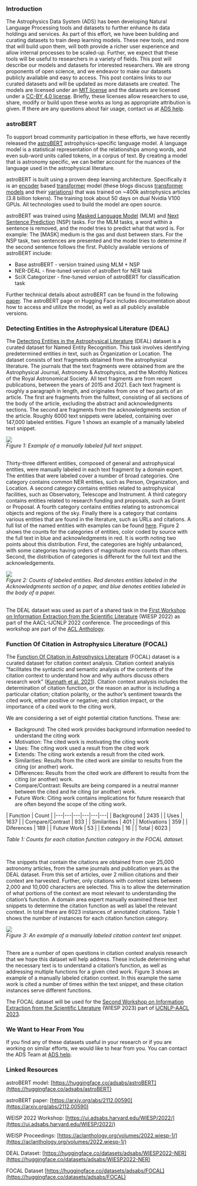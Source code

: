 
### Introduction

The Astrophysics Data System (ADS) has been developing Natural Language Processing tools and datasets to further enhance its data holdings and services.  As part of this effort, we have been building and curating datasets to train deep learning models. These new tools, and more that will build upon them, will both provide a richer user experience and allow internal processes to be scaled-up.  Further, we expect that these tools will be useful to researchers in a variety of fields.  This post will describe our models and datasets for interested researchers.  We are strong proponents of open science, and we endeavor to make our datasets publicly available and easy to access. This post contains links to our curated datasets and will be updated as more datasets are created. The models are licensed under an [MIT license](https://opensource.org/license/mit/) and the datasets are licensed under a [CC-BY 4.0 license](https://creativecommons.org/licenses/by/4.0/).  Briefly, these licenses allow researchers to use, share, modify or build upon these works as long as appropriate attribution is given.  If there are any questions about fair usage, contact us at [ADS help](mailto:adshelp@cfa.harvard.edu).


### astroBERT

To support broad community participation in these efforts, we have recently released the [astroBERT](https://huggingface.co/adsabs/astroBERT) astrophysics-specific language model. A language model is a statistical representation of the relationships among words, and even sub-word units called tokens, in a corpus of text.  By creating a model that is astronomy specific, we can better account for the nuances of the language used in the astrophysical literature.

astroBERT is built using a proven deep learning architecture.  Specifically it is an [encoder](https://ui.adsabs.harvard.edu/abs/2018arXiv181004805D/abstract) based [transformer](https://ui.adsabs.harvard.edu/abs/2017arXiv170603762V/abstract) model (these blogs discuss [transformer models](https://medium.com/@yulemoon/detailed-explanations-of-transformer-step-by-step-dc32d90b3a98) and their [variations](https://medium.com/@yulemoon/an-in-depth-look-at-the-transformer-based-models-22e5f5d17b6b)) that was trained on ~400k astrophysics articles (3.8 billion tokens).  The training took about 50 days on dual Nvidia V100 GPUs.  All technologies used to build the model are open source.  

astroBERT was trained using [Masked Language Model](https://huggingface.co/docs/transformers/main/tasks/masked_language_modeling) (MLM) and [Next Sentence Prediction](https://www.geeksforgeeks.org/next-sentence-prediction-using-bert/#) (NSP) tasks.  For the MLM tasks, a word within a sentence is removed, and the model tries to predict what that word is.  For example: The [MASK] medium is the gas and dust between stars. For the NSP task, two sentences are presented and the model tries to determine if the second sentence follows the first.  Publicly available versions of astroBERT include:

 * Base astroBERT - version trained using MLM + NSP
 * NER-DEAL - fine-tuned version of astroBert for NER task
 * SciX Categorizer - fine-tuned version of astroBERT for classification task
 
Further technical details about astroBERT can be found in the following [paper](https://arxiv.org/abs/2112.00590). The astroBERT page on Hugging Face includes documentation about how to access and utilize the model, as well as all publicly available versions.


### Detecting Entities in the Astrophysical Literature (DEAL)

The [Detecting Entities in the Astrophysical Literature](https://huggingface.co/datasets/adsabs/WIESP2022-NER) (DEAL) dataset is a curated dataset for Named Entity Recognition.  This task involves identifying predetermined entities in text, such as Organization or Location.  The dataset consists of text fragments obtained from the astrophysical literature. The journals that the text fragments were obtained from are the Astrophysical Journal, Astronomy & Astrophysics, and the Monthly Notices of the Royal Astronomical Society. All text fragments are from recent publications, between the years of 2015 and 2021. Each text fragment is roughly a paragraph in length, and originates from one of two parts of an article. The first are fragments from the fulltext, consisting of all sections of the body of the article, excluding the abstract and acknowledgments sections. The second are fragments from the acknowledgments section of the article.  Roughly 6000 text snippets were labeled, containing over 147,000 labeled entities. Figure 1 shows an example of a manually labeled text snippet. 

  

<div class="text-center">
    <img class="img-thumbnail" src="{{ site.baseurl }}/blog/images/blog_2023-10-23-DEAL-example.png" />
<br>
<em>Figure 1: Example of a manually labeled full text snippet.
</em>
</div>
<br>

Thirty-three different entities, composed of general and astrophysical entities, were manually labeled in each text fragment by a domain expert. The entities that were labeled cover a number of broad categories. One category contains common NER entities, such as Person, Organization, and Location. A second category contains entities related to astrophysical facilities, such as Observatory, Telescope and Instrument. A third category contains entities related to research funding and proposals, such as Grant or Proposal. A fourth category contains entities relating to astronomical objects and regions of the sky. Finally there is a category that contains various entities that are found in the literature, such as URLs and citations.  A full list of the named entities with examples can be found [here](https://ui.adsabs.harvard.edu/WIESP/2022/LabelDefinitions).  Figure 2 shows the counts for the categories of entities, color coded by source with the full text in blue and acknowledgments in red.  It is worth noting two points about this distribution.  First, the categories are highly unbalanced, with some categories having orders of magnitude more counts than others.  Second, the distribution of categories is different for the full text and the acknowledgements.  


<div class="text-center">
    <img class="img-thumbnail" src="{{ site.baseurl }}/blog/images/blog_2023-10-23-DEAL-counts.png" />
<br>
<em>Figure 2: Counts of labeled entities.  Red denotes entities labeled in the Acknowledgments section of a paper, and blue denotes entities labeled in the body of a paper.
</em>
</div>
<br>



The DEAL dataset was used as part of a shared task in the [First Workshop on Information Extraction from the Scientific Literature](https://ui.adsabs.harvard.edu/WIESP/2022/) (WIESP 2022) as part of the AACL-IJCNLP 2022 conference.  The proceedings of this workshop are part of the [ACL Anthology](https://aclanthology.org/volumes/2022.wiesp-1/).  


### Function Of Citation in Astrophysics Literature (FOCAL)

The [Function Of Citation in Astrophysics Literature](https://huggingface.co/datasets/adsabs/FOCAL) (FOCAL) dataset is a curated dataset for citation context analysis.  Citation context analysis  “facilitates the syntactic and semantic analysis of the contents of the citation context to understand how and why authors discuss others research work” ([Kunnath et al. 2021](https://direct.mit.edu/qss/article/2/4/1170/107610/A-meta-analysis-of-semantic-classification-of)).  Citation context analysis includes the determination of citation function, or the reason an author is including a particular citation; citation polarity, or the author’s sentiment towards the cited work, either positive or negative; and citation impact, or the importance of a cited work to the citing work.  

We are considering a set of eight potential citation functions.  These are:

 * Background: The cited work provides background information needed to understand the citing work
 * Motivation: The cited work is motivating the citing work
 * Uses: The citing work used a result from the cited work
 * Extends: The citing work extends a result from the cited work.
 * Similarities: Results from the cited work are similar to results from the citing (or another) work.
 * Differences: Results from the cited work are different to results from the citing (or another) work.
 * Compare/Contrast: Results are being compared in a neutral manner between the cited and he citing (or another) work.
 * Future Work: Citing work contains implications for future research that are often beyond the scope of the citing work.




| Function  | Count |
|---|---|---|---|---|---|
| Background  | 2435 | 
| Uses  | 1637 | 
| Compare/Contrast  | 933 | 
| Similarities  | 401 | 
| Motivations  | 359 | 
| Diferences  | 189 | 
| Future Work  | 53 | 
| Extends  | 16 | 
| Total  | 6023 | 

*Table 1: Counts for each citation function category in the FOCAL dataset.*

<br>

The snippets that contain the citations are obtained from over 25,000 astronomy articles, from the same journals and publication years as the DEAL dataset.  From this set of articles, over 2 million citations and their context are harvested.  Further, only citations with context sizes between 2,000 and 10,000 characters are selected. This is to allow the determination of what portions of the context are most relevant to understanding the citation’s function.  A domain area expert manually examined these text snippets to determine the citation function as well as label the relevant context.  In total there are 6023 instances of annotated citations.  Table 1 shows the number of instances for each citation function category.

<div class="text-center">
    <img class="img-thumbnail" src="{{ site.baseurl }}/blog/images/blog_2023-10-23-FOCAL_example.png" />
<br>
<em>Figure 3: An example of a manually labeled citation context text snippet.
</em>
</div>
<br>


There are a number of open questions in citation context analysis research that we hope this dataset will help address.  These include determining what the necessary text is to understand a citation’s function, as well as addressing multiple functions for a given cited work.  Figure 3 shows an example of a manually labeled citation context.  In this example the same work is cited a number of times within the text snippet, and these citation instances serve different functions. 

The FOCAL dataset will be used for the [Second Workshop on Information Extraction from the Scientific Literature](https://ui.adsabs.harvard.edu/WIESP/2023/shared_task_1) (WIESP 2023) part of [IJCNLP-AACL 2023](http://www.ijcnlp-aacl2023.org/).
 

### We Want to Hear From You

If you find any of these datasets useful in your research or if you are working on similar efforts, we would like to hear from you.  You can contact the ADS Team at [ADS help](mailto:adshelp@cfa.harvard.edu).



### Linked Resources

astroBERT model: [https://huggingface.co/adsabs/astroBERT](https://huggingface.co/adsabs/astroBERT)

astroBERT paper: [https://arxiv.org/abs/2112.00590](https://arxiv.org/abs/2112.00590)

WEISP 2022 Workshop: [https://ui.adsabs.harvard.edu/WIESP/2022/](https://ui.adsabs.harvard.edu/WIESP/2022/)

WEISP Proceedings: [https://aclanthology.org/volumes/2022.wiesp-1/](https://aclanthology.org/volumes/2022.wiesp-1/)

DEAL Dataset: [https://huggingface.co/datasets/adsabs/WIESP2022-NER](https://huggingface.co/datasets/adsabs/WIESP2022-NER)

FOCAL Dataset [https://huggingface.co/datasets/adsabs/FOCAL](https://huggingface.co/datasets/adsabs/FOCAL)
